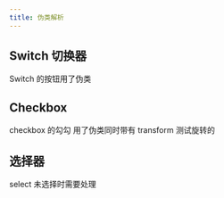 ```yaml
---
title: 伪类解析
---
```


## Switch 切换器

Switch 的按钮用了伪类

<code src="./demos/Switch.tsx"></code>

## Checkbox

checkbox 的勾勾 用了伪类同时带有 transform 测试旋转的

<code src="./demos/Checkbox.tsx"></code>

## 选择器

select 未选择时需要处理

<code src="./demos/Select.tsx"></code>
